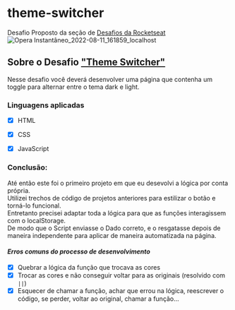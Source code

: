 # theme-switcher

Desafio Proposto da seção de [Desafios da Rocketseat](https://app.rocketseat.com.br/discover/challenges)
![Opera Instantâneo_2022-08-11_161859_localhost](https://user-images.githubusercontent.com/85082875/184221743-75e6b9a5-8f52-42a6-8e5c-36c157879e50.png)


## Sobre o Desafio ["Theme Switcher"](https://app.rocketseat.com.br/discover/challenges/theme-switcher)
Nesse desafio você deverá desenvolver uma página que contenha um toggle para alternar entre o tema dark e light.

### Linguagens aplicadas
* [X] HTML
* [X] CSS 
* [X] JavaScript


### Conclusão:
  Até então este foi o primeiro projeto em que eu desevolvi a lógica por conta própria.<br>
  Utilizei trechos de código de projetos anteriores para estilizar o botão e torná-lo funcional. <br>
  Entretanto precisei adaptar toda a lógica para que as funções interagissem com o localStorage. <br>
  De modo que o Script enviasse o Dado correto, e o resgatasse depois de maneira independente para aplicar de maneira automatizada na página. <br>
  
  
#### <i>Erros comuns do processo de desenvolvimento</i>
* [X] Quebrar a lógica da função que trocava as cores <br>
* [X] Trocar as cores e não conseguir voltar para as originais (resolvido com ```||```) <br>
* [X] Esquecer de chamar a função, achar que errou na lógica, reescrever o código, se perder, voltar ao original, chamar a função... <br>
